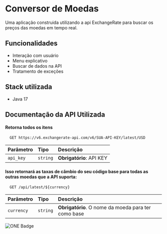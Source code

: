 # Conversor de Moedas

Uma aplicação construida utilizando a api ExchangeRate para buscar os preços das moedas em tempo real.


## Funcionalidades

- Interação com usuário
- Menu explicativo
- Buscar de dados na API
- Tratamento de exceções


## Stack utilizada

- Java 17


## Documentação da API Utilizada

#### Retorna todos os itens

```http
  GET https://v6.exchangerate-api.com/v6/SUA-API-KEY/latest/USD
```

| Parâmetro   | Tipo       | Descrição                           |
| :---------- | :--------- | :---------------------------------- |
| `api_key` | `string` | **Obrigatório**: API KEY |

#### Isso retornará as taxas de câmbio do seu código base para todas as outras moedas que a API suporta:

```http
  GET /api/latest/${currency}
```

| Parâmetro   | Tipo       | Descrição                                   |
| :---------- | :--------- | :------------------------------------------ |
| `currency`      | `string` | **Obrigatório**. O nome da moeda para ter como base |


![ONE Badge](https://res.cloudinary.com/dduiscoif/image/upload/v1714764727/ONE/Badge-Conversor_xjcowe.png)
